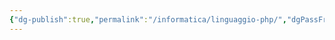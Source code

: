 ```yaml
---
{"dg-publish":true,"permalink":"/informatica/linguaggio-php/","dgPassFrontmatter":true,"created":"2024-12-31T14:06:28.702+01:00","updated":"2024-12-31T14:29:54.509+01:00"}
---
```


